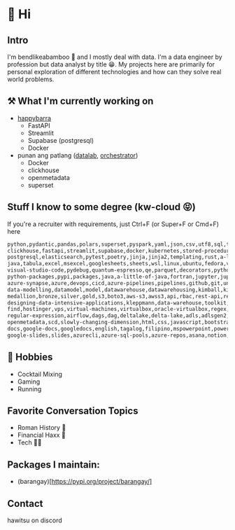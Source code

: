 # 👋 Hi

## Intro
I'm bendlikeabamboo 🎍 and I mostly deal with data. 
I'm a data engineer by profession but data analyst by title 😁.
My projects here are primarily for personal exploration of different technologies and
how can they solve real world problems.

## ⚒️ What I'm currently working on
- [happybarra](https://github.com/bendlikeabamboo/happybarra)
  - FastAPI
  - Streamlit
  - Supabase (postgresql)
  - Docker
- punan ang patlang ([datalab](https://github.com/bendlikeabamboo/pap-datalab),
  [orchestrator](https://github.com/bendlikeabamboo/pap-orchestrator))
  - Docker
  - clickhouse
  - openmetadata
  - superset
 
## Stuff I know to some degree (kw-cloud 😝)
If you're a recruiter with requirements, just Ctrl+F (or Super+F or Cmd+F) here
```html
python,pydantic,pandas,polars,superset,pyspark,yaml,json,csv,utf8,sql,tsql,trino,
clickhouse,fastapi,streamlit,supabase,docker,kubernetes,stored-procedures,mssql,
postgresql,elasticsearch,pytest,poetry,jinja,jinja2,templating,rust,a-little-of-rust,
java,tabula,excel,msexcel,googlesheets,sheets,wsl,linux,ubuntu,fedora,vscode,
visual-studio-code,pydebug,quantum-espresso,qe,parquet,decorators,python-decorators,
python-packages,pypi,packages,java,a-little-of-java,fortran,jupyter,jupyterlab,notebook,
azure-synapse,azure,devops,cicd,azure-pipelines,pipelines,github,git,unicde,bom,
data-modelling,datamodel,model,datawarehouse,datawarehousing,kimball,kimball-and-inmon,
medallion,bronze,silver,gold,s3,boto3,aws-s3,awss3,api,rbac,rest-api,restapi,
designing-data-intensive-applications,kleppmann,data-warehouse,toolkit,vim,less,cat,
find,hostinger,vps,virtual-machines,virtualbox,oracle-virtualbox,regex,
regular-expression,airflow,dags,dag,deltalake,delta-lake,adls,adlsgen2,redshift,dbeaver,
openmetadata,scd,slowly-changing-dimension,html,css,javascript,bootstrap,msword,word,
docs,google-docs,googledocs,english,tagalog,filipino,mspowerpoint,powerpoint,
google-slides,slides,azurecli,azure-sql-pools,azure-repos,asana,notion,bash,shell
```

## 🏓 Hobbies
- Cocktail Mixing
- Gaming
- Running

## Favorite Conversation Topics
- Roman History 📖
- Financial Haxx 🤑
- Tech 🧑‍💻

## Packages I maintain:
- (barangay)[https://pypi.org/project/barangay/]

## Contact
hawitsu on discord
